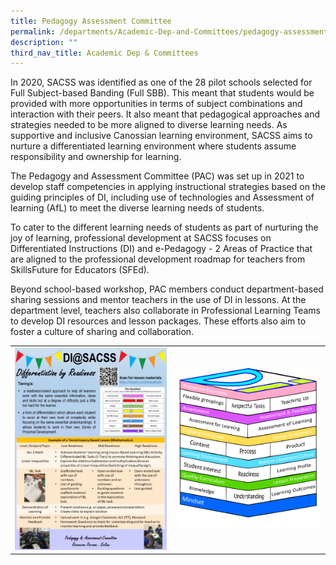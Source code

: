 ```yaml
---
title: Pedagogy Assessment Committee
permalink: /departments/Academic-Dep-and-Committees/pedagogy-assessment-committee/
description: ""
third_nav_title: Academic Dep & Committees
---
```

In 2020, SACSS was identified as one of the 28 pilot schools selected for Full Subject-based Banding (Full SBB). This meant that students would be provided with more opportunities in terms of subject combinations and interaction with their peers. It also meant that pedagogical approaches and strategies needed to be more aligned to diverse learning needs. As supportive and inclusive Canossian learning environment, SACSS aims to nurture a differentiated learning environment where students assume responsibility and ownership for learning. 

The Pedagogy and Assessment Committee (PAC) was set up in 2021 to develop staff competencies in applying instructional strategies based on the guiding principles of DI, including use of technologies and Assessment of learning (AfL) to meet the diverse learning needs of students.

To cater to the different learning needs of students as part of nurturing the joy of learning, professional development at SACSS focuses on Differentiated Instructions (DI) and e-Pedagogy - 2 Areas of Practice that are aligned to the professional development roadmap for teachers from SkillsFuture for Educators (SFEd).

Beyond school-based workshop, PAC members conduct department-based sharing sessions and mentor teachers in the use of DI in lessons. At the department level, teachers also collaborate in Professional Learning Teams to develop DI resources and lesson packages. These efforts also aim to foster a culture of sharing and collaboration.

|   |   |
|---|---|
| ![](/images/Departments/Academic%20Dep%20&%20Comittee/PEDAGOGY%20&%20ASSESS%20COMMITTEE/DI-infographic.jpg)  |   ![](/images/Departments/Academic%20Dep%20&%20Comittee/PEDAGOGY%20&%20ASSESS%20COMMITTEE/SACSS-DI-FRAMEWORK.png) |



